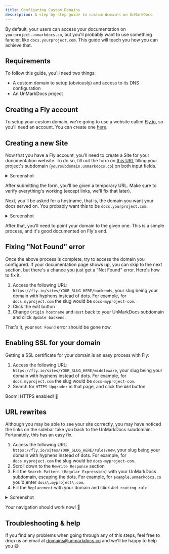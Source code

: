 ```yaml
---
title: Configuring Custom Domains
description: A step-by-step guide to custom domains on UnMarkDocs
---
```


By default, your users can access your documentation on `yourproject.unmarkdocs.co`, but you'll probably want to use something fancier, like `docs.yourproject.com`. This guide will teach you how you can achieve that.

## Requirements
To follow this guide, you'll need two things:
- A custom domain to setup (obviously) and access to its DNS configuration
- An UnMarkDocs project

## Creating a Fly account
To setup your custom domain, we're going to use a website called [Fly.io](https://fly.io), so you'll need an account. You can create one [here](https://fly.io/app/sign-up).

## Creating a new Site
Now that you have a Fly account, you'll need to create a Site for your documentation website. To do so, fill out the form on [this URL](https://fly.io/sites/new?generic_type=own) filling your project's subdomain (`yoursubdomain.unmarkdocs.co`) on both input fields.
<details>
<summary>Screenshot</summary>

![screenshot of the form](https://i.imgur.com/edd2Z9r.png)
</details>

After submitting the form, you'll be given a temporary URL. Make sure to verify everything's working (except links, we'll fix that later).

Next, you'll be asked for a hostname, that is, the domain you want your docs served on. You probably want this to be `docs.yourproject.com`.
<details>
<summary>Screenshot</summary>

![screenshot of the form](https://i.imgur.com/qX9TAD6.png)
</details>

After that, you'll need to point your domain to the given one. This is a simple process, and it's good documented on Fly's end.

## Fixing "Not Found" error
Once the above process is complete, try to access the domain you configured. If your documentation page shows up, you can skip to the next section, but there's a chance you just get a "Not Found" error. Here's how to fix it.

1. Access the following URL: `https://fly.io/sites/YOUR_SLUG_HERE/backends`, your slug being your domain with hyphens instead of dots. For example, for `docs.myproject.com` the slug would be `docs-myproject-com`.
2. Click the edit button
3. Change `Origin hostname` and `Host` back to your UnMarkDocs subdomain and click `Update backend`.

That's it, your `Not Found` error should be gone now.

## Enabling SSL for your domain
Getting a SSL certificate for your domain is an easy process with Fly:

1. Access the following URL: `https://fly.io/sites/YOUR_SLUG_HERE/middleware`, your slug being your domain with hyphens instead of dots. For example, for `docs.myproject.com` the slug would be `docs-myproject-com`.
2. Search for `HTTPS Upgrader` in that page, and click the `Add` button.

Boom! HTTPS enabled! :closed_lock_with_key:

## URL rewrites
Although you may be able to see your site correctly, you may have noticed the links on the sidebar take you back to the UnMarkDocs subdomain. Fortunately, this has an easy fix.

1. Access the following URL: `https://fly.io/sites/YOUR_SLUG_HERE/rules/new`, your slug being your domain with hyphens instead of dots. For example, for `docs.myproject.com` the slug would be `docs-myproject-com`.
2. Scroll down to the `Rewrite Response` section
3. Fill the `Search Pattern (Regular Expression)` with your UnMarkDocs subdomain, escaping the dots. For example, for `example.unmarkdocs.co` you'd enter `docs\.myproject\.com`.
3. Fill the `Replacement` with your domain and click `Add routing rule`.
<details>
<summary>Screenshot</summary>

![screenshot of the form](https://i.imgur.com/yZOWORM.png)
</details>

Your navigation should work now! :tada:

## Troubleshooting & help
If you find any problems when going through any of this steps, feel free to drop us an email at [domains@unmarkdocs.co](mailto:domains@unmarkdocs.co) and we'll be happy to help you :smile: